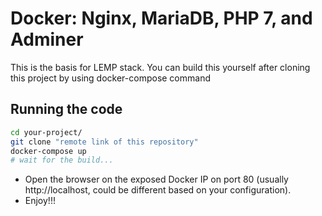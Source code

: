 # Docker: Nginx, MariaDB, PHP 7, and Adminer

This is the basis for LEMP stack.
You can build this yourself after cloning this project by using docker-compose
command

## Running the code

```bash
cd your-project/
git clone "remote link of this repository"
docker-compose up
# wait for the build...

```

- Open the browser on the exposed Docker IP on port 80 (usually http://localhost, could be different based on your configuration).
- Enjoy!!!
